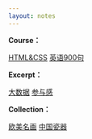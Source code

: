 ```yaml
---
layout: notes
---
```


**Course：**

[HTML&CSS](https://tinypng.com/) [英语900句](https://gtmetrix.com/)

**Excerpt：**

[大数据](https://tinypng.com/) [参与感](https://gtmetrix.com/)

**Collection：**

[欧美名画](/_note/2017) [中国瓷器](https://gtmetrix.com/)


